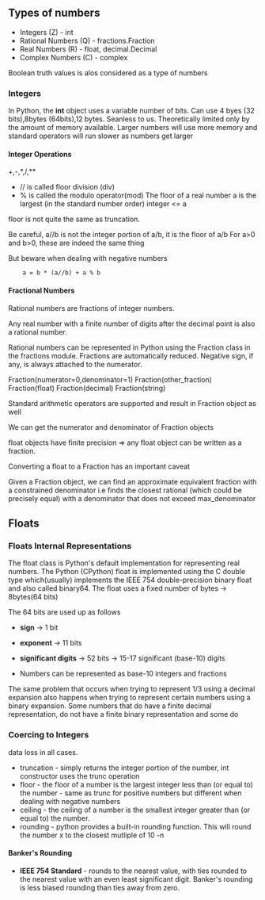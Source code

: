 ## Types of numbers

- Integers (Z) - int
- Rational Numbers (Q) - fractions.Fraction
- Real Numbers (R) - float, decimal.Decimal
- Complex Numbers (C) - complex

Boolean truth values is alos considered as a type of numbers

### Integers

In Python, the **int** object uses a variable number of bits. Can use 4 byes (32 bits),8bytes (64bits),12 bytes. Seanless to us. Theoretically limited only by the amount of memory available. Larger numbers will use more memory and standard operators will run slower as numbers get larger

#### Integer Operations

+,-,\*,/,\*\*

- // is called floor division (div)
- % is called the modulo operator(mod)
  The floor of a real number a is the largest (in the standard number order) integer <= a

floor is not quite the same as truncation.

Be careful, a//b is not the integer portion of a/b, it is the floor of a/b
For a>0 and b>0, these are indeed the same thing

But beware when dealing with negative numbers

        a = b * (a//b) + a % b

#### Fractional Numbers

Rational numbers are fractions of integer numbers.

Any real number with a finite number of digits after the decimal point is also a rational number.

Rational numbers can be represented in Python using the Fraction class in the fractions module. Fractions are automatically reduced. Negative sign, if any, is always attached to the numerator.

Fraction(numerator=0,denominator=1)
Fraction(other_fraction)
Fraction(float)
Fraction(decimal)
Fraction(string)

Standard arithmetic operators are supported and result in Fraction object as well

We can get the numerator and denominator of Fraction objects

float objects have finite precision => any float object can be written as a fraction.

Converting a float to a Fraction has an important caveat

Given a Fraction object, we can find an approximate equivalent fraction with a constrained denominator i.e finds the closest rational (which could be precisely equal) with a denominator that does not exceed max_denominator

## Floats

### Floats Internal Representations

The float class is Python's default implementation for representing real numbers. The Python (CPython) float is implemented using the C double type which(usually) implements the IEEE 754 double-precision binary float and also called binary64.
The float uses a fixed number of bytes -> 8bytes(64 bits)

The 64 bits are used up as follows
- **sign** -> 1 bit
- **exponent** -> 11 bits
- **significant digits** -> 52 bits -> 15-17 significant (base-10) digits

- Numbers can be represented as base-10 integers and fractions

The same problem that occurs when trying to represent 1/3 using a decimal expansion also happens when trying to represent certain numbers using a binary expansion. Some numbers that do have a finite decimal representation, do not have a finite binary representation and some do


### Coercing to Integers

data loss in all cases.

- truncation - simply returns the integer portion of the number, int constructor uses the trunc operation
- floor - the floor of a number is the largest integer less than (or equal to) the number - same as trunc for positive numbers but different when dealing with negative numbers
- ceiling - the ceiling of a number is the smallest integer greater than (or equal to) the number.
- rounding - python provides a built-in rounding function. This will round the number x to the closest mutliple of 10 -n

#### Banker's Rounding
- **IEEE 754 Standard** - rounds to the nearest value, with ties rounded to the nearest value with an even least significant digit. Banker's rounding is less biased rounding than ties away from zero.
